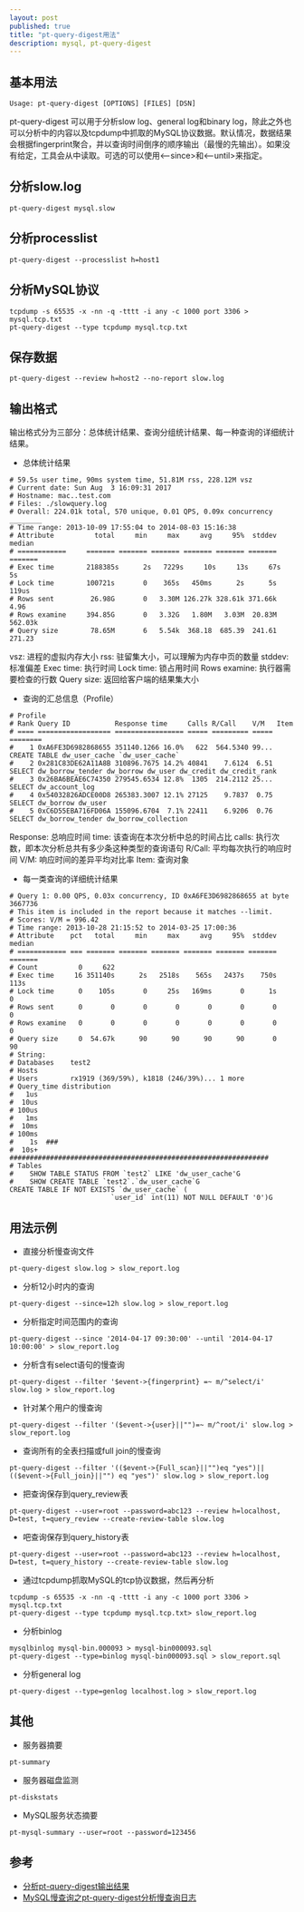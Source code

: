 ```yaml
---
layout: post
published: true
title: "pt-query-digest用法"
description: mysql, pt-query-digest
---
```

## 基本用法

```
Usage: pt-query-digest [OPTIONS] [FILES] [DSN]
```

pt-query-digest 可以用于分析slow log、general log和binary log，除此之外也可以分析<SHOW PROCESSLIST>中的内容以及tcpdump中抓取的MySQL协议数据。默认情况，数据结果会根据fingerprint聚合，并以查询时间倒序的顺序输出（最慢的先输出）。如果没有给定<FILES>，工具会从<STDIN>中读取。可选的<DSN>可以使用<--since>和<--until>来指定。

## 分析slow.log

```
pt-query-digest mysql.slow
```

## 分析processlist

```
pt-query-digest --processlist h=host1
```

## 分析MySQL协议

```
tcpdump -s 65535 -x -nn -q -tttt -i any -c 1000 port 3306 > mysql.tcp.txt
pt-query-digest --type tcpdump mysql.tcp.txt
```

## 保存数据

```
pt-query-digest --review h=host2 --no-report slow.log
```

## 输出格式
输出格式分为三部分：总体统计结果、查询分组统计结果、每一种查询的详细统计结果。

- 总体统计结果

```
# 59.5s user time, 90ms system time, 51.81M rss, 228.12M vsz
# Current date: Sun Aug  3 16:09:31 2017
# Hostname: mac..test.com
# Files: ./slowquery.log
# Overall: 224.01k total, 570 unique, 0.01 QPS, 0.09x concurrency ________
# Time range: 2013-10-09 17:55:04 to 2014-08-03 15:16:38
# Attribute          total     min     max     avg     95%  stddev  median
# ============     ======= ======= ======= ======= ======= ======= =======
# Exec time        2188385s      2s   7229s     10s     13s     67s      5s
# Lock time        100721s       0    365s   450ms      2s      5s   119us
# Rows sent         26.98G       0   3.30M 126.27k 328.61k 371.66k    4.96
# Rows examine     394.85G       0   3.32G   1.80M   3.03M  20.83M 562.03k
# Query size        78.65M       6   5.54k  368.18  685.39  241.61  271.23

```
vsz: 进程的虚拟内存大小
rss: 驻留集大小，可以理解为内存中页的数量
stddev: 标准偏差
Exec time: 执行时间
Lock time: 锁占用时间
Rows examine: 执行器需要检查的行数
Query size: 返回给客户端的结果集大小

- 查询的汇总信息（Profile）

```
# Profile
# Rank Query ID           Response time     Calls R/Call    V/M   Item
# ==== ================== ================= ===== ========= ===== ========
#    1 0xA6FE3D6982868655 351140.1266 16.0%   622  564.5340 99... CREATE TABLE dw_user_cache `dw_user_cache`
#    2 0x281C83DE62A11A8B 310896.7675 14.2% 40841    7.6124  6.51 SELECT dw_borrow_tender dw_borrow dw_user dw_credit dw_credit_rank
#    3 0x26BA6BEAE6C74350 279545.6534 12.8%  1305  214.2112 25... SELECT dw_account_log
#    4 0x54032826ADCE00D8 265383.3007 12.1% 27125    9.7837  0.75 SELECT dw_borrow dw_user
#    5 0xC6D55EBA716FD06A 155096.6704  7.1% 22411    6.9206  0.76 SELECT dw_borrow_tender dw_borrow_collection
```

Response: 总响应时间
time: 该查询在本次分析中总的时间占比
calls: 执行次数，即本次分析总共有多少条这种类型的查询语句
R/Call: 平均每次执行的响应时间
V/M: 响应时间的差异平均对比率
Item: 查询对象

- 每一类查询的详细统计结果

```
# Query 1: 0.00 QPS, 0.03x concurrency, ID 0xA6FE3D6982868655 at byte 3667736
# This item is included in the report because it matches --limit.
# Scores: V/M = 996.42
# Time range: 2013-10-28 21:15:52 to 2014-03-25 17:00:36
# Attribute    pct   total     min     max     avg     95%  stddev  median
# ============ === ======= ======= ======= ======= ======= ======= =======
# Count          0     622
# Exec time     16 351140s      2s   2518s    565s   2437s    750s    113s
# Lock time      0    105s       0     25s   169ms       0      1s       0
# Rows sent      0       0       0       0       0       0       0       0
# Rows examine   0       0       0       0       0       0       0       0
# Query size     0  54.67k      90      90      90      90       0      90
# String:
# Databases    test2
# Hosts
# Users        rx1919 (369/59%), k1818 (246/39%)... 1 more
# Query_time distribution
#   1us
#  10us
# 100us
#   1ms
#  10ms
# 100ms
#    1s  ###
#  10s+  ################################################################
# Tables
#    SHOW TABLE STATUS FROM `test2` LIKE 'dw_user_cache'G
#    SHOW CREATE TABLE `test2`.`dw_user_cache`G
CREATE TABLE IF NOT EXISTS `dw_user_cache` (
                         `user_id` int(11) NOT NULL DEFAULT '0')G

```

## 用法示例
- 直接分析慢查询文件

```
pt-query-digest slow.log > slow_report.log
``` 

- 分析12小时内的查询

```
pt-query-digest --since=12h slow.log > slow_report.log
```

- 分析指定时间范围内的查询

```
pt-query-digest --since '2014-04-17 09:30:00' --until '2014-04-17 10:00:00' > slow_report.log
```

- 分析含有select语句的慢查询

```
pt-query-digest --filter '$event->{fingerprint} =~ m/^select/i' slow.log > slow_report.log
```

- 针对某个用户的慢查询

```
pt-query-digest --filter '($event->{user}||"")=~ m/^root/i' slow.log > slow_report.log
```

- 查询所有的全表扫描或full join的慢查询

```
pt-query-digest --filter '(($event->{Full_scan}||"")eq "yes")||(($event->{Full_join}||"") eq "yes")' slow.log > slow_report.log
```

- 把查询保存到query_review表

```
pt-query-digest --user=root --password=abc123 --review h=localhost, D=test, t=query_review --create-review-table slow.log
```

- 吧查询保存到query_history表

```
pt-query-digest --user=root --password=abc123 --review h=localhost, D=test, t=query_history --create-review-table slow.log
```

- 通过tcpdump抓取MySQL的tcp协议数据，然后再分析

```
tcpdump -s 65535 -x -nn -q -tttt -i any -c 1000 port 3306 > mysql.tcp.txt
pt-query-digest --type tcpdump mysql.tcp.txt> slow_report.log
```

- 分析binlog

```
mysqlbinlog mysql-bin.000093 > mysql-bin000093.sql
pt-query-digest --type=binlog mysql-bin000093.sql > slow_report.sql
```

- 分析general log

```
pt-query-digest --type=genlog localhost.log > slow_report.log
```

## 其他
- 服务器摘要

```
pt-summary
```

- 服务器磁盘监测

```
pt-diskstats
```

- MySQL服务状态摘要

```
pt-mysql-summary --user=root --password=123456
```


## 参考
- [分析pt-query-digest输出结果](http://f.dataguru.cn/thread-338724-1-1.html)
- [MySQL慢查询之pt-query-digest分析慢查询日志](http://www.jb51.net/article/107698.htm)
